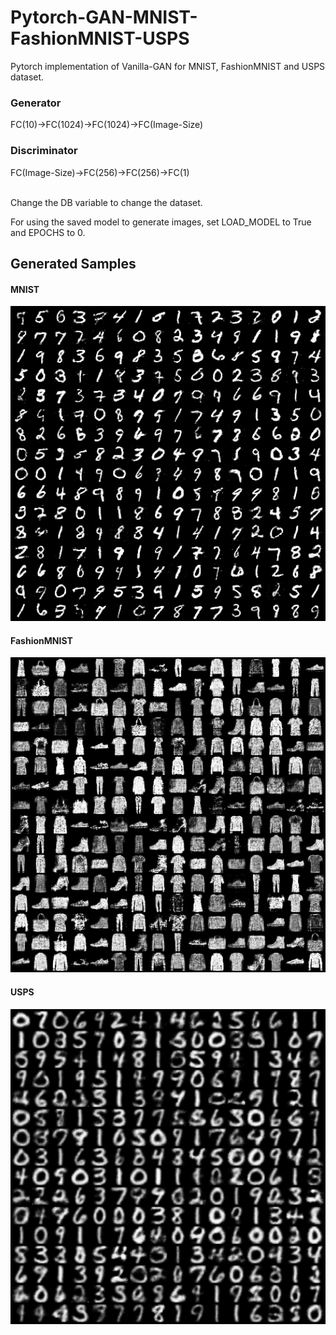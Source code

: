 # Pytorch-GAN-MNIST-FashionMNIST-USPS
Pytorch implementation of Vanilla-GAN for MNIST, FashionMNIST and USPS dataset.

### Generator
FC(10)&#x2192;FC(1024)&#x2192;FC(1024)&#x2192;FC(Image-Size)
### Discriminator
FC(Image-Size)&#x2192;FC(256)&#x2192;FC(256)&#x2192;FC(1)

<br>
Change the DB variable to change the dataset.

For using the saved model to generate images, set LOAD_MODEL to True and EPOCHS to 0.


## Generated Samples
#### MNIST
<img src="/results/MNIST.png" width="900"></img>
#### FashionMNIST
<img src="/results/FashionMNIST.png" width="900"></img>
#### USPS
<img src="/results/USPS.png" width="900"></img>
